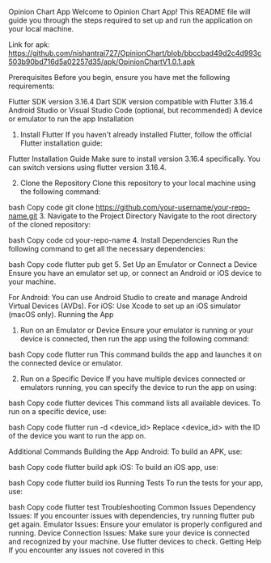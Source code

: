 Opinion Chart App
Welcome to Opinion Chart App! This README file will guide you through the steps required to set up and run the application on your local machine.

Link for apk: https://github.com/nishantrai727/OpinionChart/blob/bbccbad49d2c4d993c503b90bd716d5a02257d35/apk/OpinionChartV1.0.1.apk

Prerequisites
Before you begin, ensure you have met the following requirements:

Flutter SDK version 3.16.4
Dart SDK version compatible with Flutter 3.16.4
Android Studio or Visual Studio Code (optional, but recommended)
A device or emulator to run the app
Installation
1. Install Flutter
If you haven't already installed Flutter, follow the official Flutter installation guide:

Flutter Installation Guide
Make sure to install version 3.16.4 specifically. You can switch versions using flutter version 3.16.4.

2. Clone the Repository
Clone this repository to your local machine using the following command:

bash
Copy code
git clone https://github.com/your-username/your-repo-name.git
3. Navigate to the Project Directory
Navigate to the root directory of the cloned repository:

bash
Copy code
cd your-repo-name
4. Install Dependencies
Run the following command to get all the necessary dependencies:

bash
Copy code
flutter pub get
5. Set Up an Emulator or Connect a Device
Ensure you have an emulator set up, or connect an Android or iOS device to your machine.

For Android: You can use Android Studio to create and manage Android Virtual Devices (AVDs).
For iOS: Use Xcode to set up an iOS simulator (macOS only).
Running the App
1. Run on an Emulator or Device
Ensure your emulator is running or your device is connected, then run the app using the following command:

bash
Copy code
flutter run
This command builds the app and launches it on the connected device or emulator.

2. Run on a Specific Device
If you have multiple devices connected or emulators running, you can specify the device to run the app on using:

bash
Copy code
flutter devices
This command lists all available devices. To run on a specific device, use:

bash
Copy code
flutter run -d <device_id>
Replace <device_id> with the ID of the device you want to run the app on.

Additional Commands
Building the App
Android: To build an APK, use:

bash
Copy code
flutter build apk
iOS: To build an iOS app, use:

bash
Copy code
flutter build ios
Running Tests
To run the tests for your app, use:

bash
Copy code
flutter test
Troubleshooting
Common Issues
Dependency Issues: If you encounter issues with dependencies, try running flutter pub get again.
Emulator Issues: Ensure your emulator is properly configured and running.
Device Connection Issues: Make sure your device is connected and recognized by your machine. Use flutter devices to check.
Getting Help
If you encounter any issues not covered in this
